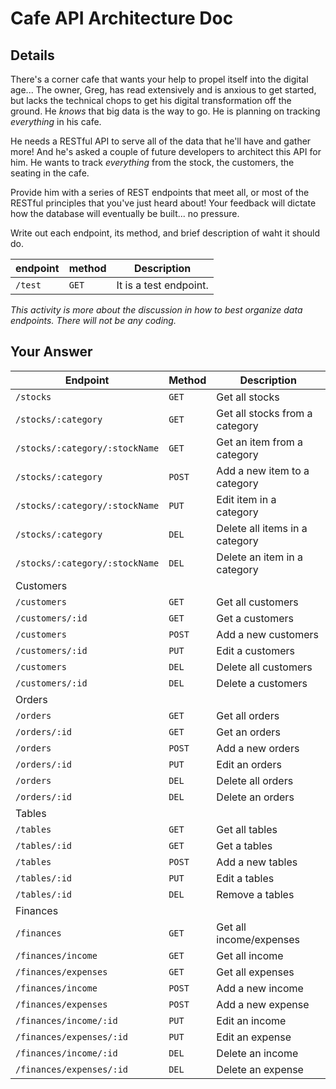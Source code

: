 # Cafe API Architecture Doc

## Details

There's a corner cafe that wants your help to propel itself into the digital age... The owner, Greg, has read extensively and is anxious to get started, but lacks the technical chops to get his digital transformation off the ground. He _knows_ that big data is the way to go. He is planning on tracking _everything_ in his cafe.

He needs a RESTful API to serve all of the data that he'll have and gather more! And he's asked a couple of future developers to architect this API for him. He wants to track _everything_ from the stock, the customers, the seating in the cafe.

Provide him with a series of REST endpoints that meet all, or most of the RESTful principles that you've just heard about! Your feedback will dictate how the database will eventually be built... no pressure.

Write out each endpoint, its method, and brief description of waht it should do.

| endpoint | method | Description            |
| -------- | ------ | ---------------------- |
| `/test`  | `GET`  | It is a test endpoint. |

_This activity is more about the discussion in how to best organize data endpoints. There will not be any coding._

## Your Answer

| Endpoint                        | Method | Description                      |
| --------------------------------|--------|----------------------------------|
| `/stocks`                       | `GET`  | Get all stocks                   |
| `/stocks/:category`             | `GET`  | Get all stocks from a category   |
| `/stocks/:category/:stockName`  | `GET`  | Get an item from a category      |
| `/stocks/:category`             | `POST` | Add a new item to a category     |
| `/stocks/:category/:stockName`  | `PUT`  | Edit item in a category          |
| `/stocks/:category`             | `DEL`  | Delete all items in a category   |
| `/stocks/:category/:stockName`  | `DEL`  | Delete an item in a category     |
| Customers                       |        |                                  |
| `/customers`                    | `GET`  | Get all customers                |
| `/customers/:id`                | `GET`  | Get a customers                  |
| `/customers`                    | `POST` | Add a new customers              |
| `/customers/:id`                | `PUT`  | Edit a customers                 |
| `/customers`                    | `DEL`  | Delete all customers             |
| `/customers/:id`                | `DEL`  | Delete a customers               |
| Orders                          |        |                                  |
| `/orders`                       | `GET`  | Get all orders                   |
| `/orders/:id`                   | `GET`  | Get an orders                     |
| `/orders`                       | `POST` | Add a new orders                 |
| `/orders/:id`                   | `PUT`  | Edit an orders                   |
| `/orders`                       | `DEL`  | Delete all orders                |
| `/orders/:id`                   | `DEL`  | Delete an orders                 |
| Tables                          |        |                                  |
| `/tables`                       | `GET`  | Get all tables                   |
| `/tables/:id`                   | `GET`  | Get a tables                     |
| `/tables`                       | `POST` | Add a new tables                 |
| `/tables/:id`                   | `PUT`  | Edit a tables                    |
| `/tables/:id`                   | `DEL`  | Remove a tables                  |
| Finances                        |        |                                  |
| `/finances`                     | `GET`  | Get all income/expenses          |
| `/finances/income`              | `GET`  | Get all income                   |
| `/finances/expenses`            | `GET`  | Get all expenses                 |
| `/finances/income`              | `POST` | Add a new income                 |
| `/finances/expenses`            | `POST` | Add a new expense                |
| `/finances/income/:id`          | `PUT`  | Edit an income                   |
| `/finances/expenses/:id`        | `PUT`  | Edit an expense                  |
| `/finances/income/:id`          | `DEL`  | Delete an income                 |
| `/finances/expenses/:id`        | `DEL`  | Delete an expense                |